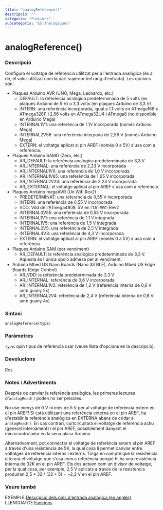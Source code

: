 ```yaml
---
títol: "analogReference()"
descripció: ""
categoria: "Funcions"
subcategoria: "ES Analogiques"
---
```


# analogReference()

### Descripció

Configura el voltatge de referència utilitzat per a l'entrada analògica (és a dir, el valor utilitzat com la part superior del rang d'entrada). Les opcions són:

* Plaques Arduino AVR (UNO, Mega, Leonardo, etc.)
  * DEFAULT: la referència analògica predeterminada de 5 volts (en plaques Arduino de 5 V) o 3,3 volts (en plaques Arduino de 3,3 V)
  * INTERN: una referència incorporada, igual a 1,1 volts en ATmega168 o ATmega328P i 2,56 volts en ATmega32U4 i ATmega8 (no disponible en Arduino Mega)
  * INTERNAL1V1: una referència de 1.1V incorporada (només Arduino Mega)
  * INTERNAL2V56: una referència integrada de 2,56 V (només Arduino Mega)
  * EXTERN: el voltatge aplicat al pin AREF (només 0 a 5V) s'usa com a referència.
* Plaques Arduino SAMD (Zero, etc.)
  * AR_DEFAULT: la referència analògica predeterminada de 3,3 V
  * AR_INTERNAL: una referència de 2,23 V incorporada
  * AR_INTERNAL1V0: una referència de 1,0 V incorporada
  * AR_INTERNAL1V65: una referència de 1,65 V incorporada
  * AR_INTERNAL2V23: una referència de 2,23 V incorporada
  * AR_EXTERNAL: el voltatge aplicat al pin AREF s'usa com a referència
* Plaques Arduino megaAVR (Un Wifi Rev2)
  * PREDETERMINAT: una referència de 0,55 V incorporada
  * INTERN: una referència de 0,55 V incorporada
  * VDD: Vdd de l'ATmega4809. 5V en l'Un Wifi Rev2
  * INTERNAL0V55: una referència de 0,55 V incorporada
  * INTERNAL1V1: una referència de 1,1 V integrada
  * INTERNAL1V5: una referència de 1,5 V integrada
  * INTERNAL2V5: una referència de 2,5 V integrada
  * INTERNAL4V3: una referència de 4,3 V incorporada
  * EXTERN: el voltatge aplicat al pin AREF (només 0 a 5V) s'usa com a referència
* Plaques Arduino SAM (per venciment)
  * AR_DEFAULT: la referència analògica predeterminada de 3,3 V. Aquesta és l'única opció admesa per al venciment.
* Arduino Mbed US Nano Boards (Nano 33 BLE), Arduino Mbed US Edge Boards (Edge Control)
  * AR_VDD: la referència predeterminada de 3,3 V
  * AR_INTERNAL: referència de 0,6 V incorporada
  * AR_INTERNAL1V2: referència de 1,2 V (referència interna de 0,6 V amb guany 2x)
  * AR_INTERNAL2V4: referència de 2,4 V (referència interna de 0,6 V amb guany 4x)

### Sintaxi

`analogReference(type)`

### Paràmetres

`type`: quin tipus de referència usar (veure llista d'opcions en la descripció).

### Devolucions

Res

### Notes i Advertiments

Després de canviar la referència analògica, les primeres lectures d'`analogRead()` poden no ser precises.

No use menys de 0 V ni més de 5 V per al voltatge de referència extern en el pin AREF! Si està utilitzant una referència externa en el pin AREF,
ha d'establir la referència analògica en EXTERNA abans de cridar a `analogRead()`. En cas contrari, curtcircuitarà el voltatge de referència actiu
(generat internament) i el pin AREF, possiblement danyant el microcontrolador en la seua placa Arduino.

Alternativament, pot connectar el voltatge de referència extern al pin AREF a través d'una resistència de 5K, la qual cosa li permet canviar entre
voltatges de referència interns i externs. Tinga en compte que la resistència alterarà el voltatge que s'usa com a referència perquè hi ha una resistència
interna de 32K en el pin AREF. Els dos actuen com un divisor de voltatge, per la qual cosa, per exemple, 2,5 V aplicats a través de la resistència produiran
2,5 * 32 / (32 + 5) = ~2,2 V en el pin AREF.

### Veure també

EXEMPLE [Descripció dels pins d'entrada analògica (en anglés)](http://arduino.cc/en/Tutorial/AnalogInputPins)  
LLENGUATGE [Funcions](../../Funcions.md)
